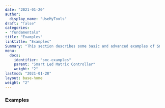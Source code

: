 ```yaml
---
date: "2021-01-20"
author:
  display_name: "UseMyTools"
draft: "false"
categories:
- "fundamentals"
title: "Examples"
linktitle: "Examples"
Summary: "This section describes some basic and advanced examples of Smart Led Matrix Controller."
menu:
  docs:
    identifier: "smc-examples"
    parent: "Smart Led Matrix Controller"
    weight: "2"
lastmod: "2021-01-20"
layout: base-home
weight: "2"
---
```


### Examples ###
